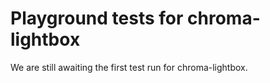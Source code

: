 # Playground tests for chroma-lightbox
We are still awaiting the first test run for chroma-lightbox.

